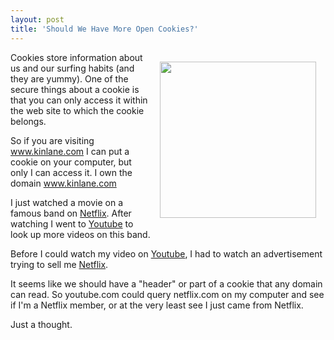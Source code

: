 ```yaml
---
layout: post
title: 'Should We Have More Open Cookies?'
---
```

<img class="alignnone" style="padding: 15px;" title="Cookie Monster" src="http://kinlane-productions.s3.amazonaws.com/cookie-monster.jpg" alt="" width="250" align="right" />Cookies store information about us and our surfing habits (and they are yummy). One of the secure things about a cookie is that you can only access it within the web site to which the cookie belongs.<p></p>
So if you are visiting <a href="http://www.kinlane.com">www.kinlane.com</a> I can put a cookie on your computer, but only I can access it. I own the domain <a href="http://www.kinlane.com">www.kinlane.com</a><p></p>
I just watched a movie on a famous band on <a href="http://www.netflix.com/" target="_blank">Netflix</a>. After watching I went to <a href="http://www.youtube.com">Youtube</a> to look up more videos on this band.<p></p>
Before I could watch my video on <a href="http://www.youtube.com/">Youtube</a>, I had to watch an advertisement trying to sell me <a href="http://www.netflix.com/" target="_blank">Netflix</a>.<p></p>
It seems like we should have a "header" or part of a cookie that any domain can read. So youtube.com could query netflix.com on my computer and see if I'm a Netflix member, or at the very least see I just came from Netflix.<p></p>
Just a thought.